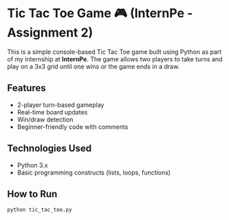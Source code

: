 # Tic Tac Toe Game 🎮 (InternPe - Assignment 2)

This is a simple console-based Tic Tac Toe game built using Python as part of my internship at **InternPe**. The game allows two players to take turns and play on a 3x3 grid until one wins or the game ends in a draw.

## Features
- 2-player turn-based gameplay
- Real-time board updates
- Win/draw detection
- Beginner-friendly code with comments

## Technologies Used
- Python 3.x
- Basic programming constructs (lists, loops, functions)

## How to Run
```bash
python tic_tac_toe.py
